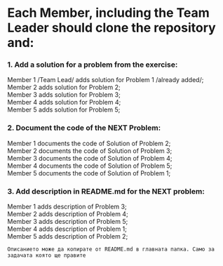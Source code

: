 
# Each Member, including the Team Leader should clone the repository and:
  ###  1. Add a solution for a problem from the exercise:

Member 1 /Team Lead/ adds solution for Problem 1 /already added/;\
Member 2 adds solution for Problem 2;\
Member 3 adds solution for Problem 3;\
Member 4 adds solution for Problem 4;\
Member 5 adds solution for Problem 5;
  ###  2. Document the code of the NEXT Problem:

Member 1 documents the code of Solution of Problem 2;\
Member 2 documents the code of Solution of Problem 3;\
Member 3 documents the code of Solution of Problem 4;\
Member 4 documents the code of Solution of Problem 5;\
Member 5 documents the code of Solution of Problem 1;
###  3. Add description in README.md for the NEXT problem:

Member 1 adds description of Problem 3;\
Member 2 adds description of Problem 4;\
Member 3 adds description of Problem 5;\
Member 4 adds description of Problem 1;\
Member 5 adds description of Problem 2;

`Oписанието може да копирате от README.md
в главната папка. Само за задачата която ще правите`
